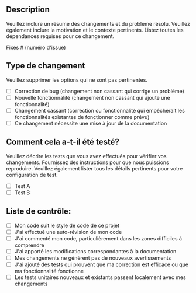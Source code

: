 ## Description
Veuillez inclure un résumé des changements et du problème résolu. Veuillez également inclure la motivation et le contexte pertinents. Listez toutes les dépendances requises pour ce changement.

Fixes # (numéro d'issue)

## Type de changement
Veuillez supprimer les options qui ne sont pas pertinentes.

- [ ] Correction de bug (changement non cassant qui corrige un problème)
- [ ] Nouvelle fonctionnalité (changement non cassant qui ajoute une fonctionnalité)
- [ ] Changement cassant (correction ou fonctionnalité qui empêcherait les fonctionnalités existantes de fonctionner comme prévu)
- [ ] Ce changement nécessite une mise à jour de la documentation

## Comment cela a-t-il été testé?
Veuillez décrire les tests que vous avez effectués pour vérifier vos changements. Fournissez des instructions pour que nous puissions reproduire. Veuillez également lister tous les détails pertinents pour votre configuration de test.

- [ ] Test A
- [ ] Test B

## Liste de contrôle:
- [ ] Mon code suit le style de code de ce projet
- [ ] J'ai effectué une auto-révision de mon code
- [ ] J'ai commenté mon code, particulièrement dans les zones difficiles à comprendre
- [ ] J'ai apporté les modifications correspondantes à la documentation
- [ ] Mes changements ne génèrent pas de nouveaux avertissements
- [ ] J'ai ajouté des tests qui prouvent que ma correction est efficace ou que ma fonctionnalité fonctionne
- [ ] Les tests unitaires nouveaux et existants passent localement avec mes changements
